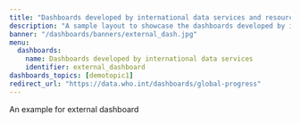 ```yaml
---
title: "Dashboards developed by international data services and resources"
description: "A sample layout to showcase the dashboards developed by international data services and resource"
banner: "/dashboards/banners/external_dash.jpg"
menu:
  dashboards:
    name: Dashboards developed by international data services
    identifier: external_dashboard
dashboards_topics: [demotopic1]
redirect_url: "https://data.who.int/dashboards/global-progress"
---
```


An example for external dashboard
